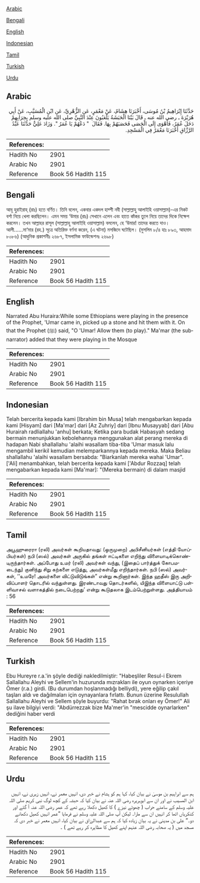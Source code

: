 [Arabic](#arabic)

[Bengali](#bengali)

[English](#english)

[Indonesian](#indonesian)

[Tamil](#tamil)

[Turkish](#turkish)

[Urdu](#urdu)

## Arabic


<div dir="rtl" lang="ar" style={{fontSize:'larger',backgroundColor:'#f8f9fa',padding:20}}>
حَدَّثَنَا إِبْرَاهِيمُ بْنُ مُوسَى، أَخْبَرَنَا هِشَامٌ، عَنْ مَعْمَرٍ، عَنِ الزُّهْرِيِّ، عَنِ ابْنِ الْمُسَيَّبِ، عَنْ أَبِي هُرَيْرَةَ ـ رضى الله عنه ـ قَالَ بَيْنَا الْحَبَشَةُ يَلْعَبُونَ عِنْدَ النَّبِيِّ صلى الله عليه وسلم بِحِرَابِهِمْ دَخَلَ عُمَرُ، فَأَهْوَى إِلَى الْحَصَى فَحَصَبَهُمْ بِهَا‏.‏ فَقَالَ ‏ "‏ دَعْهُمْ يَا عُمَرُ ‏"‏‏.‏ وَزَادَ عَلِيٌّ حَدَّثَنَا عَبْدُ الرَّزَّاقِ أَخْبَرَنَا مَعْمَرٌ فِي الْمَسْجِدِ‏.‏
</div>
<div style={{backgroundColor:'#f8f9fa',padding:20, marginBottom: 10}}><table> <thead> <tr> <th>References:</th> <th></th> </tr> </thead> <tbody><tr><td>Hadith No</td><td>2901</td></tr><tr><td>Arabic No</td><td>2901</td></tr><tr><td>Reference</td><td>Book 56 Hadith 115</td></tr></tbody></table></div>

## Bengali


<div dir="ltr" lang="bn" style={{fontSize:'larger',backgroundColor:'#f8f9fa',padding:20}}>
আবূ হুরাইরাহ্ (রাঃ) হতে বর্ণিত। তিনি বলেন, একবার একদল হাব্শী নবী (সাল্লাল্লাহু আলাইহি ওয়াসাল্লাম)-এর নিকট বর্শা নিয়ে খেলা করছিলেন। এমন সময় ‘উমার (রাঃ) সেখানে এলেন এবং হাতে কাঁকর তুলে নিয়ে তাদের দিকে নিক্ষেপ করলেন। তখন আল্লাহর রাসূল (সাল্লাল্লাহু আলাইহি ওয়াসাল্লাম) বললেন, হে ‘উমার! তাদের করতে দাও। আলী......মা‘মার (রহ.) সূত্রে অতিরিক্ত বর্ণনা করেন, (এ ঘটনা) মসজিদে ঘটেছিল। (মুসলিম ৮/৪ হাঃ ৮৯৩, আহমাদ ৮০৮৬) (আধুনিক প্রকাশনীঃ ২৬৮৭, ইসলামিক ফাউন্ডেশনঃ ২৬৯৮)
</div>
<div style={{backgroundColor:'#f8f9fa',padding:20, marginBottom: 10}}><table> <thead> <tr> <th>References:</th> <th></th> </tr> </thead> <tbody><tr><td>Hadith No</td><td>2901</td></tr><tr><td>Arabic No</td><td>2901</td></tr><tr><td>Reference</td><td>Book 56 Hadith 115</td></tr></tbody></table></div>

## English


<div dir="ltr" lang="en" style={{fontSize:'larger',backgroundColor:'#f8f9fa',padding:20}}>
Narrated Abu Huraira:While some Ethiopians were playing in the presence of the Prophet, 'Umar came in, picked up a stone and hit them with it. On that the Prophet (ﷺ) said, "O 'Umar! Allow them (to play)." Ma'mar (the subnarrator) added that they were playing in the Mosque
</div>
<div style={{backgroundColor:'#f8f9fa',padding:20, marginBottom: 10}}><table> <thead> <tr> <th>References:</th> <th></th> </tr> </thead> <tbody><tr><td>Hadith No</td><td>2901</td></tr><tr><td>Arabic No</td><td>2901</td></tr><tr><td>Reference</td><td>Book 56 Hadith 115</td></tr></tbody></table></div>

## Indonesian


<div dir="ltr" lang="id" style={{fontSize:'larger',backgroundColor:'#f8f9fa',padding:20}}>
Telah bercerita kepada kami [Ibrahim bin Musa] telah mengabarkan kepada kami [Hisyam] dari [Ma'mar] dari [Az Zuhriy] dari [Ibnu Musayyab] dari [Abu Hurairah radliallahu 'anhu] berkata; Ketika para budak Habasyah sedang bermain menunjukkan kebolehannya menggunakan alat perang mereka di hadapan Nabi shallallahu 'alaihi wasallam tiba-tiba 'Umar masuk lalu mengambil kerikil kemudian melemparkannya kepada mereka. Maka Beliau shallallahu 'alaihi wasallam bersabda: "Biarkanlah mereka wahai 'Umar". ['Ali] menambahkan, telah bercerita kepada kami ['Abdur Rozzaq] telah mengabarkan kepada kami [Ma'mar]: "(Mereka bermain) di dalam masjid
</div>
<div style={{backgroundColor:'#f8f9fa',padding:20, marginBottom: 10}}><table> <thead> <tr> <th>References:</th> <th></th> </tr> </thead> <tbody><tr><td>Hadith No</td><td>2901</td></tr><tr><td>Arabic No</td><td>2901</td></tr><tr><td>Reference</td><td>Book 56 Hadith 115</td></tr></tbody></table></div>

## Tamil


<div dir="ltr" lang="ta" style={{fontSize:'larger',backgroundColor:'#f8f9fa',padding:20}}>
அபூஹுரைரா (ரலி) அவர்கள் கூறியதாவது: (ஒருமுறை) அபிசீனியர்கள் (எத்தி யோப்பியர்கள்) நபி (ஸல்) அவர்கள் அருகில் தங்கள் ஈட்டிகளை எறிந்து விளையாடிக்கொண்டிருந்தார்கள். அப்போது உமர் (ரலி) அவர்கள் வந்து, (இதைப் பார்த்துக் கோபமடைந்து) குனிந்து சிறு கற்களை எடுத்து, அவர்கள்மீது எறிந்தார்கள். நபி (ஸல்) அவர்கள், ‘‘உமரே! அவர்களை விட்டுவிடுங்கள்” என்று கூறினார்கள். இந்த ஹதீஸ் இரு அறிவிப்பாளர் தொடரில் வந்துள்ளது. இரண்டாவது தொடர்களில், யிஇந்த விளையாட்டு பள்ளிவாசல் வளாகத்தில் நடைபெற்றது’ என்று கூடுதலாக இடம்பெற்றுள்ளது. அத்தியாயம் : 56
</div>
<div style={{backgroundColor:'#f8f9fa',padding:20, marginBottom: 10}}><table> <thead> <tr> <th>References:</th> <th></th> </tr> </thead> <tbody><tr><td>Hadith No</td><td>2901</td></tr><tr><td>Arabic No</td><td>2901</td></tr><tr><td>Reference</td><td>Book 56 Hadith 115</td></tr></tbody></table></div>

## Turkish


<div dir="ltr" lang="tr" style={{fontSize:'larger',backgroundColor:'#f8f9fa',padding:20}}>
Ebu Hureyre r.a.'in şöyle dediği nakledilmiştir: "Habeşliler Resul-i Ekrem Sallallahu Aleyhi ve Sellem'in huzurunda mızrakları ile oyun oynarken içeriye Ömer (r.a.) girdi. (Bu durumdan hoşlanmadığı belliydi), yere eğilip çakıl taşları aldı ve dağılmaları için oynayanlara fırlattı. Bunun üzerine Resulullah Sallallahu Aleyhi ve Sellem şöyle buyurdu: "Rahat bırak onları ey Ömer!" Ali şu ilave bilgiyi verdi: "Abdürrezzak bize Ma'mer'in "mescidde oynarlarken" dediğini haber verdi
</div>
<div style={{backgroundColor:'#f8f9fa',padding:20, marginBottom: 10}}><table> <thead> <tr> <th>References:</th> <th></th> </tr> </thead> <tbody><tr><td>Hadith No</td><td>2901</td></tr><tr><td>Arabic No</td><td>2901</td></tr><tr><td>Reference</td><td>Book 56 Hadith 115</td></tr></tbody></table></div>

## Urdu


<div dir="rtl" lang="ur" style={{fontSize:'larger',backgroundColor:'#f8f9fa',padding:20}}>
ہم سے ابراہیم بن موسیٰ نے بیان کیا، کہا ہم کو ہشام نے خبر دی، انہیں معمر نے، انہیں زہری نے، انہیں ابن المسیب نے اور ان سے ابوہریرہ رضی اللہ عنہ نے بیان کیا کہ حبشہ کے کچھ لوگ نبی کریم صلی اللہ علیہ وسلم کے سامنے حراب ( چھوٹے نیزے ) کا کھیل دکھلا رہے تھے کہ عمر رضی اللہ عنہ آ گئے اور کنکریاں اٹھا کر انہیں ان سے مارا۔ لیکن آپ صلی اللہ علیہ وسلم نے فرمایا ”عمر انہیں کھیل دکھانے دو۔“ علی بن مدینی نے یہ بیان زیادہ کیا کہ ہم سے عبدالرزاق نے بیان کیا، انہیں معمر نے خبر دی کہ مسجد میں ( یہ صحابہ رضی اللہ عنہم اپنے کھیل کا مظاہرہ کر رہے تھے ) ۔
</div>
<div style={{backgroundColor:'#f8f9fa',padding:20, marginBottom: 10}}><table> <thead> <tr> <th>References:</th> <th></th> </tr> </thead> <tbody><tr><td>Hadith No</td><td>2901</td></tr><tr><td>Arabic No</td><td>2901</td></tr><tr><td>Reference</td><td>Book 56 Hadith 115</td></tr></tbody></table></div>